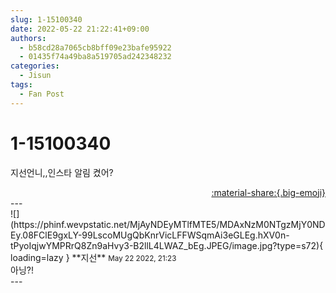 ```yaml
---
slug: 1-15100340
date: 2022-05-22 21:22:41+09:00
authors:
  - b58cd28a7065cb8bff09e23bafe95922
  - 01435f74a49ba8a519705ad242348232
categories:
  - Jisun
tags:
  - Fan Post
---
```


# 1-15100340

<div class="post-container" markdown="1">
<div class="content-container md-sidebar__scrollwrap" markdown="1">

지선언니,,인스타 알림 켰어?

</div>
</div>

<div style="text-align: right;" markdown="1">
<a href="https://weverse.io/fromis9/fanpost/1-15100340" style="text-align: right;">:material-share:{.big-emoji}</a>
</div>
---

<div class="comments-container md-sidebar__scrollwrap" markdown="1">
<div class="comment" markdown="1">
<div class='id-container' markdown="1">
![](https://phinf.wevpstatic.net/MjAyNDEyMTlfMTE5/MDAxNzM0NTgzMjY0NDEy.08FClE9gxLY-99LscoMUgQbKnrVicLFFWSqmAi3eGLEg.hXV0n-tPyoIqjwYMPRrQ8Zn9aHvy3-B2llL4LWAZ_bEg.JPEG/image.jpg?type=s72){ loading=lazy }
**<span class="artist">지선</span>** <small>May 22 2022, 21:23</small><br>
</div>
<div class='comment-body' markdown="1">
아닝?! 
</div>
</div>
</div>
---
